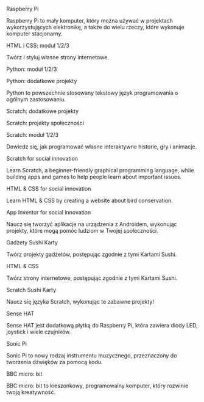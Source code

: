 Raspberry Pi

Raspberry Pi to mały komputer, który można używać w projektach wykorzystujących elektronikę, a także do wielu rzeczy, które wykonuje komputer stacjonarny.

HTML i CSS: moduł 1/2/3

Twórz i styluj własne strony internetowe.

Python: moduł 1/2/3

Python: dodatkowe projekty

Python to powszechnie stosowany tekstowy język programowania o ogólnym zastosowaniu.

Scratch: dodatkowe projekty

Scratch: projekty społeczności

Scratch: moduł 1/2/3

Dowiedz się, jak programować własne interaktywne historie, gry i animacje.

Scratch for social innovation

Learn Scratch, a beginner-friendly graphical programming language, while building apps and games to help people learn about important issues.

HTML & CSS for social innovation

Learn HTML & CSS by creating a website about bird conservation.

App Inventor for social innovation

Naucz się tworzyć aplikacje na urządzenia z Androidem, wykonując projekty, które mogą pomóc ludziom w Twojej społeczności.

Gadżety Sushi Karty

Twórz projekty gadżetów, postępując zgodnie z tymi Kartami Sushi.

HTML & CSS

Twórz strony internetowe, postępując zgodnie z tymi Kartami Sushi.

Scratch Sushi Karty

Naucz się języka Scratch, wykonując te zabawne projekty!

Sense HAT

Sense HAT jest dodatkową płytką do Raspberry Pi, która zawiera diody LED, joystick i wiele czujników.

Sonic Pi

Sonic Pi to nowy rodzaj instrumentu muzycznego, przeznaczony do tworzenia dźwięków za pomocą kodu.

BBC micro: bit

BBC micro: bit to kieszonkowy, programowalny komputer, który rozwinie twoją kreatywność.